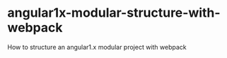 # angular1x-modular-structure-with-webpack
How to structure an angular1.x modular project with webpack
